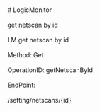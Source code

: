 <br>#     LogicMonitor</br>
<br>get netscan by id</br>
<br>LM get netscan by id</br>
<br>Method: Get</br>
<br>OperationID: getNetscanById</br>
<br>EndPoint:</br>
<br>/setting/netscans/{id}</br>
